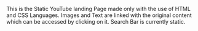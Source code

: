 This is the Static YouTube landing Page made only with the use of HTML and CSS Languages.
Images and Text are linked with the original content which can be accessed by clicking on it.
Search Bar is currently static.
